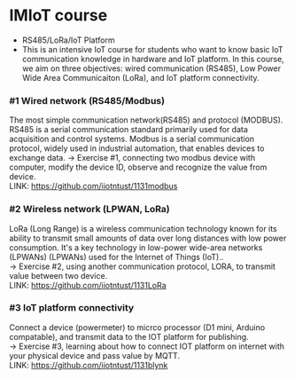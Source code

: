 # IMIoT course 
- RS485/LoRa/IoT Platform
- This is an intensive IoT course for students who want to know basic IoT communication knowledge in hardware and IoT platform. In this course, we aim on three objectives: wired communication (RS485), Low Power Wide Area Communicaiton (LoRa), and IoT platform connectivity. 
### #1 Wired network (RS485/Modbus)
The most simple communication network(RS485) and protocol (MODBUS). RS485 is a serial communication standard primarily used for data acquisition and control systems. Modbus is a serial communication protocol, widely used in industrial automation, that enables devices to exchange data.
-> Exercise #1, connecting two modbus device with computer, modify the device ID, observe and recognize the value from device.  
LINK: https://github.com/iiotntust/1131modbus
### #2 Wireless network (LPWAN, LoRa)
LoRa (Long Range) is a wireless communication technology known for its ability to transmit small amounts of data over long distances with low power consumption. It's a key technology in low-power wide-area networks (LPWANs) (LPWANs) used for the Internet of Things (IoT)..  
-> Exercise #2, using another communication protocol, LORA, to transmit value between two device.  
LINK: https://github.com/iiotntust/1131LoRa  
### #3 IoT platform connectivity
Connect a device (powermeter) to micrco processor (D1 mini, Arduino compatable), and transmit data to the IOT platform for publishing.  
-> Exercise #3, learning about how to connect IOT platform on internet with your physical device and pass value by MQTT.  
LINK: https://github.com/iiotntust/1131blynk


